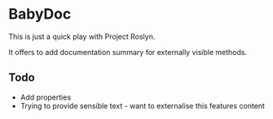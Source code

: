 BabyDoc
=======

This is just a quick play with Project Roslyn.

It offers to add documentation summary for externally visible methods.

## Todo

* Add properties
* Trying to provide sensible text - want to externalise this features content
